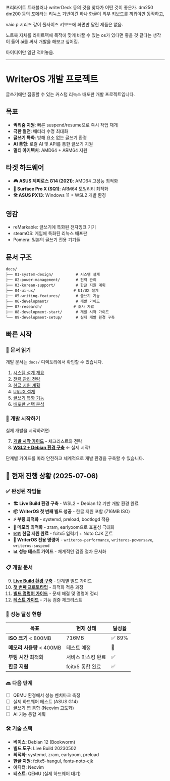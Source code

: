프리라이트 트래블러나 writerDeck 등의 것을 찾다가 어떤 것이 좋은가.
dm250 dm200 등의 포메라는 리눅스 기반이긴 하나 한글이 외부 키보드를 끼워야만 동작하고,

vaio p 시리즈 같이 풀사이즈 키보드에 화면만 달린 제품은 없음.

노트북 자체를 라이트덱에 목적에 맞게 바꿀 수 있는 os가 있다면 좋을 것 같다는 생각이 들어 ai를 써서 개발을 해보고 싶어짐.

아이디어만 일단 적어놓음.

---

# WriterOS 개발 프로젝트

글쓰기에만 집중할 수 있는 커스텀 리눅스 배포판 개발 프로젝트입니다.

## 목표

- **퀵리줌 지원**: 빠른 suspend/resume으로 즉시 작업 재개
- **극한 절전**: 배터리 수명 최대화
- **글쓰기 특화**: 방해 요소 없는 글쓰기 환경
- **AI 통합**: 로컬 AI 및 API를 통한 글쓰기 지원
- **멀티 아키텍처**: AMD64 + ARM64 지원

## 타겟 하드웨어

- **🎮 ASUS 제피로스 G14 (2021)**: AMD64 고성능 최적화
- **📱 Surface Pro X (SQ1)**: ARM64 모빌리티 최적화
- **🛠️ ASUS PX13**: Windows 11 + WSL2 개발 환경

## 영감

- reMarkable: 글쓰기에 특화된 전자잉크 기기
- steamOS: 게임에 특화된 리눅스 배포판
- Pomera: 일본의 글쓰기 전용 기기들

## 문서 구조

```
docs/
├── 01-system-design/          # 시스템 설계
├── 02-power-management/       # 전력 관리
├── 03-korean-support/         # 한글 지원 계획
├── 04-ui-ux/                 # UI/UX 설계
├── 05-writing-features/       # 글쓰기 기능
├── 06-development/            # 개발 가이드
├── 07-research/              # 조사 자료
├── 08-development-start/      # 개발 시작 가이드
└── 09-development-setup/      # 실제 개발 환경 구축
```

## 빠른 시작

### 📖 문서 읽기
개발 문서는 `docs/` 디렉토리에서 확인할 수 있습니다.

1. [시스템 설계 개요](docs/01-system-design/README.md)
2. [전력 관리 전략](docs/02-power-management/README.md)
3. [한글 지원 계획](docs/03-korean-support/README.md)
4. [UI/UX 설계](docs/04-ui-ux/README.md)
5. [글쓰기 특화 기능](docs/05-writing-features/README.md)
6. [배포판 선택 분석](docs/07-research/distro-comparison.md)

### 🚀 개발 시작하기
실제 개발을 시작하려면:

7. **[개발 시작 가이드](docs/08-development-start/README.md)** - 체크리스트와 전략
8. **[WSL2 + Debian 환경 구축](docs/09-development-setup/01-wsl2-setup.md)** ← 실제 시작!

단계별 가이드를 따라 안전하고 체계적으로 개발 환경을 구축할 수 있습니다.

## 🎉 **현재 진행 상황** (2025-07-06)

### ✅ **완성된 작업들**
- **🏗️ Live Build 환경 구축** - WSL2 + Debian 12 기반 개발 환경 완료
- **📦 WriterOS 첫 번째 빌드 성공** - 한글 지원 포함 (716MB ISO)
- **⚡ 부팅 최적화** - systemd, preload, bootlogd 적용
- **💾 메모리 최적화** - zram, earlyoom으로 효율성 극대화
- **🇰🇷 한글 지원 완료** - fcitx5 입력기 + Noto CJK 폰트
- **🔧 WriterOS 전용 명령어** - `writeros-performance`, `writeros-powersave`, `writeros-suspend`
- **📊 성능 테스트 가이드** - 체계적인 검증 절차 문서화

### 📋 **개발 문서**
9. **[Live Build 환경 구축](docs/09-development-setup/02-live-build-setup.md)** - 단계별 빌드 가이드
10. **[첫 번째 프로토타입](docs/09-development-setup/03-first-prototype-amd64.md)** - 최적화 적용 과정  
11. **[빌드 명령어 가이드](docs/09-development-setup/live-build-commands-guide.md)** - 문제 해결 및 명령어 정리
12. **[테스트 가이드](docs/09-development-setup/05-writeros-testing-guide.md)** - 기능 검증 체크리스트

### 🎯 **성능 달성 현황**
| 목표 | 현재 상태 | 달성율 |
|------|-----------|--------|
| **ISO 크기** < 800MB | 716MB | ✅ 89% |
| **메모리 사용량** < 400MB | 테스트 예정 | 🔄 |
| **부팅 시간** 최적화 | 서비스 마스킹 완료 | ✅ |
| **한글 지원** | fcitx5 통합 완료 | ✅ |

### 🔜 **다음 단계**
- [ ] QEMU 환경에서 성능 벤치마크 측정
- [ ] 실제 하드웨어 테스트 (ASUS G14)
- [ ] 글쓰기 앱 통합 (Neovim 고도화)
- [ ] AI 기능 통합 계획

### 🛠️ **기술 스택**
- **베이스**: Debian 12 (Bookworm)
- **빌드 도구**: Live Build 20230502
- **최적화**: systemd, zram, earlyoom, preload
- **한글 지원**: fcitx5-hangul, fonts-noto-cjk
- **에디터**: Neovim
- **테스트**: QEMU (실제 하드웨어 대기)
